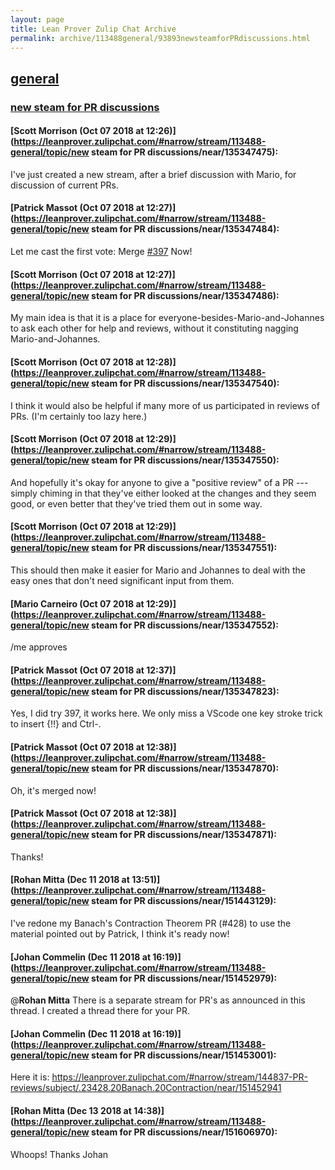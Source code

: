 ```yaml
---
layout: page
title: Lean Prover Zulip Chat Archive 
permalink: archive/113488general/93893newsteamforPRdiscussions.html
---
```


## [general](index.html)
### [new steam for PR discussions](93893newsteamforPRdiscussions.html)

#### [Scott Morrison (Oct 07 2018 at 12:26)](https://leanprover.zulipchat.com/#narrow/stream/113488-general/topic/new steam for PR discussions/near/135347475):
I've just created a new stream, after a brief discussion with Mario, for discussion of current PRs.

#### [Patrick Massot (Oct 07 2018 at 12:27)](https://leanprover.zulipchat.com/#narrow/stream/113488-general/topic/new steam for PR discussions/near/135347484):
Let me cast the first vote: Merge [#397](https://github.com/leanprover/mathlib/pull/397) Now!

#### [Scott Morrison (Oct 07 2018 at 12:27)](https://leanprover.zulipchat.com/#narrow/stream/113488-general/topic/new steam for PR discussions/near/135347486):
My main idea is that it is a place for everyone-besides-Mario-and-Johannes to ask each other for help and reviews, without it constituting nagging Mario-and-Johannes.

#### [Scott Morrison (Oct 07 2018 at 12:28)](https://leanprover.zulipchat.com/#narrow/stream/113488-general/topic/new steam for PR discussions/near/135347540):
I think it would also be helpful if many more of us participated in reviews of PRs. (I'm certainly too lazy here.)

#### [Scott Morrison (Oct 07 2018 at 12:29)](https://leanprover.zulipchat.com/#narrow/stream/113488-general/topic/new steam for PR discussions/near/135347550):
And hopefully it's okay for anyone to give a "positive review" of a PR --- simply chiming in that they've either looked at the changes and they seem good, or even better that they've tried them out in some way.

#### [Scott Morrison (Oct 07 2018 at 12:29)](https://leanprover.zulipchat.com/#narrow/stream/113488-general/topic/new steam for PR discussions/near/135347551):
This should then make it easier for Mario and Johannes to deal with the easy ones that don't need significant input from them.

#### [Mario Carneiro (Oct 07 2018 at 12:29)](https://leanprover.zulipchat.com/#narrow/stream/113488-general/topic/new steam for PR discussions/near/135347552):
/me approves

#### [Patrick Massot (Oct 07 2018 at 12:37)](https://leanprover.zulipchat.com/#narrow/stream/113488-general/topic/new steam for PR discussions/near/135347823):
Yes, I did try 397, it works here. We only miss a VScode one key stroke trick to insert {!!} and Ctrl-.

#### [Patrick Massot (Oct 07 2018 at 12:38)](https://leanprover.zulipchat.com/#narrow/stream/113488-general/topic/new steam for PR discussions/near/135347870):
Oh, it's merged now!

#### [Patrick Massot (Oct 07 2018 at 12:38)](https://leanprover.zulipchat.com/#narrow/stream/113488-general/topic/new steam for PR discussions/near/135347871):
Thanks!

#### [Rohan Mitta (Dec 11 2018 at 13:51)](https://leanprover.zulipchat.com/#narrow/stream/113488-general/topic/new steam for PR discussions/near/151443129):
I've redone my Banach's Contraction Theorem PR (#428) to use the material pointed out by Patrick, I think it's ready now!

#### [Johan Commelin (Dec 11 2018 at 16:19)](https://leanprover.zulipchat.com/#narrow/stream/113488-general/topic/new steam for PR discussions/near/151452979):
@**Rohan Mitta** There is a separate stream for PR's as announced in this thread. I created a thread there for your PR.

#### [Johan Commelin (Dec 11 2018 at 16:19)](https://leanprover.zulipchat.com/#narrow/stream/113488-general/topic/new steam for PR discussions/near/151453001):
Here it is: https://leanprover.zulipchat.com/#narrow/stream/144837-PR-reviews/subject/.23428.20Banach.20Contraction/near/151452941

#### [Rohan Mitta (Dec 13 2018 at 14:38)](https://leanprover.zulipchat.com/#narrow/stream/113488-general/topic/new steam for PR discussions/near/151606970):
Whoops! Thanks Johan

